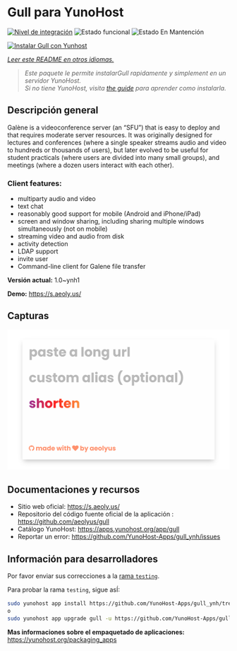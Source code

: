 <!--
Este archivo README esta generado automaticamente<https://github.com/YunoHost/apps/tree/master/tools/readme_generator>
No se debe editar a mano.
-->

# Gull para YunoHost

[![Nivel de integración](https://apps.yunohost.org/badge/integration/gull)](https://ci-apps.yunohost.org/ci/apps/gull/)
![Estado funcional](https://apps.yunohost.org/badge/state/gull)
![Estado En Mantención](https://apps.yunohost.org/badge/maintained/gull)

[![Instalar Gull con Yunhost](https://install-app.yunohost.org/install-with-yunohost.svg)](https://install-app.yunohost.org/?app=gull)

*[Leer este README en otros idiomas.](./ALL_README.md)*

> *Este paquete le permite instalarGull rapidamente y simplement en un servidor YunoHost.*  
> *Si no tiene YunoHost, visita [the guide](https://yunohost.org/install) para aprender como instalarla.*

## Descripción general

Galène is a videoconference server (an “SFU”) that is easy to deploy and that requires moderate server resources. It was originally designed for lectures and conferences (where a single speaker streams audio and video to hundreds or thousands of users), but later evolved to be useful for student practicals (where users are divided into many small groups), and meetings (where a dozen users interact with each other).

### Client features:

- multiparty audio and video
- text chat
- reasonably good support for mobile (Android and iPhone/iPad)
- screen and window sharing, including sharing multiple windows simultaneously (not on mobile)
- streaming video and audio from disk
- activity detection
- LDAP support
- invite user
- Command-line client for Galene file transfer


**Versión actual:** 1.0~ynh1

**Demo:** <https://s.aeoly.us/>

## Capturas

![Captura de Gull](./doc/screenshots/screenshot.png)

## Documentaciones y recursos

- Sitio web oficial: <https://s.aeoly.us/>
- Repositorio del código fuente oficial de la aplicación : <https://github.com/aeolyus/gull>
- Catálogo YunoHost: <https://apps.yunohost.org/app/gull>
- Reportar un error: <https://github.com/YunoHost-Apps/gull_ynh/issues>

## Información para desarrolladores

Por favor enviar sus correcciones a la [rama `testing`](https://github.com/YunoHost-Apps/gull_ynh/tree/testing).

Para probar la rama `testing`, sigue asÍ:

```bash
sudo yunohost app install https://github.com/YunoHost-Apps/gull_ynh/tree/testing --debug
o
sudo yunohost app upgrade gull -u https://github.com/YunoHost-Apps/gull_ynh/tree/testing --debug
```

**Mas informaciones sobre el empaquetado de aplicaciones:** <https://yunohost.org/packaging_apps>
